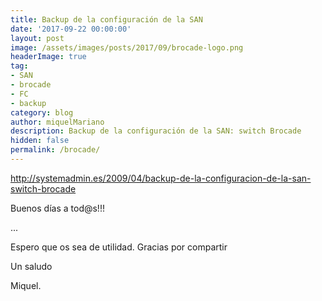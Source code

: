 ```yaml
---
title: Backup de la configuración de la SAN
date: '2017-09-22 00:00:00'
layout: post
image: /assets/images/posts/2017/09/brocade-logo.png
headerImage: true
tag:
- SAN
- brocade
- FC
- backup
category: blog
author: miquelMariano
description: Backup de la configuración de la SAN: switch Brocade
hidden: false
permalink: /brocade/
---
```


http://systemadmin.es/2009/04/backup-de-la-configuracion-de-la-san-switch-brocade

Buenos días a tod@s!!!


...

Espero que os sea de utilidad.
Gracias por compartir

Un saludo

Miquel.